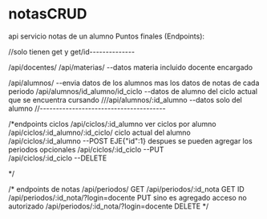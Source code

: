 # notasCRUD
api servicio notas  de un alumno
Puntos finales (Endpoints):

//solo tienen get y get/id--------------

/api/docentes/
/api/materias/                    --datos materia incluido docente encargado

/api/alumnos/                     --envia datos de los alumnos mas los datos de notas de cada periodo
/api/alumnos/id_alumno/id_ciclo   --datos de alumno del ciclo actual que se encuentra cursando 
///api/alumnos/:id_alumno               --datos solo del alumno
//---------------------------------------

/*endpoints ciclos
/api/ciclos/:id_alumno             ver ciclos por alumno  
/api/ciclos/:id_alumno/:id_ciclo/  ciclo actual del alumno 
/api/ciclos/:id_alumno              --POST  EJE{"id":1}  despues se pueden agregar los periodos opcionales
/api/ciclos/:id_ciclo               --PUT    
/api/ciclos/:id_ciclo               --DELETE

*/ 

/*
endpoints de notas
/api/periodos/            GET
/api/periodos/:id_nota    GET ID
/api/periodos/:id_nota/?login=docente    PUT    sino es agregado acceso no autorizado 
/api/periodos/:id_nota/?login=docente    DELETE
*/
